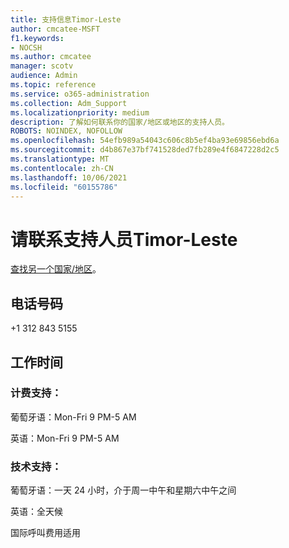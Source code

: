 ```yaml
---
title: 支持信息Timor-Leste
author: cmcatee-MSFT
f1.keywords:
- NOCSH
ms.author: cmcatee
manager: scotv
audience: Admin
ms.topic: reference
ms.service: o365-administration
ms.collection: Adm_Support
ms.localizationpriority: medium
description: 了解如何联系你的国家/地区或地区的支持人员。
ROBOTS: NOINDEX, NOFOLLOW
ms.openlocfilehash: 54efb989a54043c606c8b5ef4ba93e69856ebd6a
ms.sourcegitcommit: d4b867e37bf741528ded7fb289e4f6847228d2c5
ms.translationtype: MT
ms.contentlocale: zh-CN
ms.lasthandoff: 10/06/2021
ms.locfileid: "60155786"
---
```

# <a name="contact-support-for-timor-leste"></a>请联系支持人员Timor-Leste

[查找另一个国家/地区](../../business-video/get-help-support.md)。

## <a name="phone-number"></a>电话号码
+1 312 843 5155

## <a name="hours"></a>工作时间
### <a name="billing-support"></a>计费支持：

葡萄牙语：Mon-Fri 9 PM-5 AM

英语：Mon-Fri 9 PM-5 AM

### <a name="technical-support"></a>技术支持：

葡萄牙语：一天 24 小时，介于周一中午和星期六中午之间

英语：全天候

国际呼叫费用适用
